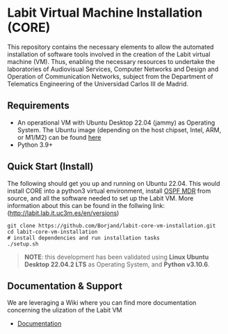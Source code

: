 # Labit Virtual Machine Installation (CORE)
This repository contains the necessary elements to allow the automated installation of software tools involved in the creation of the Labit virtual machine (VM). Thus, enabling the necessary resources to undertake the laboratories of Audiovisual Services, Computer Networks and Design and Operation of Communication Networks, subject from the Department of Telematics Engineering of the Universidad Carlos III de Madrid.

## Requirements
* An operational VM with Ubuntu Desktop 22.04 (jammy) as Operating System. The Ubuntu image (depending on the host chipset, Intel, ARM, or M1/M2) can be found [here](https://cdimage.ubuntu.com/jammy/daily-live/current/)
* Python 3.9+ 

## Quick Start (Install)

The following should get you up and running on Ubuntu 22.04. This would
install CORE into a python3 virtual environment, install
[OSPF MDR](https://github.com/USNavalResearchLaboratory/ospf-mdr) from source, and all the software needed to set up the Labit VM. More information
about this can be found in the follwing link: (http://labit.lab.it.uc3m.es/en/versions) 

```shell
git clone https://github.com/Borjand/labit-core-vm-installation.git
cd labit-core-vm-installation
# install dependencies and run installation tasks
./setup.sh
```
> **NOTE**:
> this development has been validated using **Linux Ubuntu Desktop 22.04.2 LTS** as Operating System, and **Python v3.10.6**. 

## Documentation & Support
We are leveraging a Wiki where you can find more documentation concerning the ulization of the Labit VM

* [Documentation](https://coreemu.github.io/core/](http://labit.lab.it.uc3m.es)http://labit.lab.it.uc3m.es)
